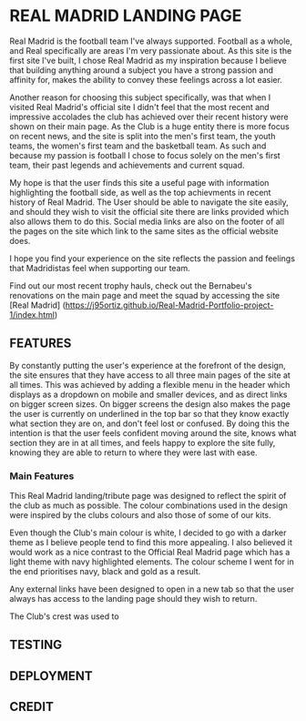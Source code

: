 # REAL MADRID LANDING PAGE

Real Madrid is the football team I've always supported. Football as a whole, and Real specifically are areas I'm very passionate about. As this site is the first site I've built, I chose Real Madrid as my inspiration because I believe that building anything around a subject you have a strong passion and affinity for, makes the ability to convey these feelings across a lot easier.

Another reason for choosing this subject specifically, was that when I visited Real Madrid's official site I didn't feel that the most recent and impressive accolades the club has achieved over their recent history were shown on their main page. As the Club is a huge entity there is more focus on recent news, and the site is split into the men's first team, the youth teams, the women's first team and the basketball team. As such and because my passion is football I chose to focus solely on the men's first team, their past legends and achievements and current squad. 

My hope is that the user finds this site a useful page with information highlighting the football side, as well as the top achievments in recent history of Real Madrid. The User should be able to navigate the site easily, and should they wish to visit the official site there are links provided which also allows them to do this. Social media links are also on the footer of all the pages on the site which link to the same sites as the official website does.

I hope you find your experience on the site reflects the passion and feelings that Madridistas feel when supporting our team.

Find out our most recent trophy hauls, check out the Bernabeu's renovations on the main page and meet the squad by accessing the site [Real Madrid] (https://j95ortiz.github.io/Real-Madrid-Portfolio-project-1/index.html)

## FEATURES

By constantly putting the user's experience at the forefront of the design, the site ensures that they have access to all three main pages of the site at all times. This was achieved by adding a flexible menu in the header which displays as a dropdown on mobile and smaller devices, and as direct links on bigger screen sizes. On bigger screens the design also makes the page the user is currently on underlined in the top bar so that they know exactly what section they are on, and don't feel lost or confused. By doing this the intention is that the user feels confident moving around the site, knows what section they are in at all times, and feels happy to explore the site fully, knowing they are able to return to where they were last with ease. 

### Main Features

This Real Madrid landing/tribute page was designed to reflect the spirit of the club as much as possible. The colour combinations used in the design were inspired by the clubs colours and also those of some of our kits.

Even though the Club's main colour is white, I decided to go with a darker theme as I believe people tend to find this more appealing. I also believed it would work as a nice contrast to the Official Real Madrid page which has a light theme with navy highlighted elements. The colour scheme I went for in the end prioritises navy, black and gold as a result.

Any external links have been designed to open in a new tab so that the user always has access to the landing page should they wish to return.

The Club's crest was used to 

## TESTING

## DEPLOYMENT

## CREDIT


